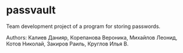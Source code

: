 # passvault
Team development project of a program for storing passwords.

Authors: Калиев Данияр, Корепанова Вероника, Михайлов Леонид, Котов Николай, Закиров Раиль, Круглов Илья В.

